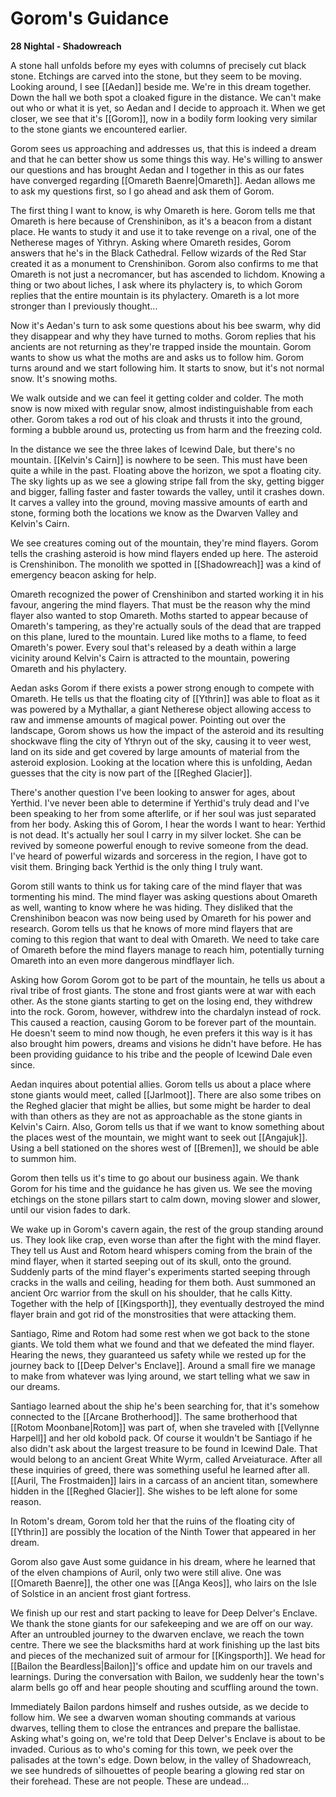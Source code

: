 # Gorom's Guidance

**28 Nightal - Shadowreach**

A stone hall unfolds before my eyes with columns of precisely cut black stone. Etchings are carved into the stone, but they seem to be moving. Looking around, I see [[Aedan]] beside me. We're in this dream together. Down the hall we both spot a cloaked figure in the distance. We can't make out who or what it is yet, so Aedan and I decide to approach it. When we get closer, we see that it's [[Gorom]], now in a bodily form looking very similar to the stone giants we encountered earlier.

Gorom sees us approaching and addresses us, that this is indeed a dream and that he can better show us some things this way. He's willing to answer our questions and has brought Aedan and I together in this as our fates have converged regarding [[Omareth Baenre|Omareth]]. Aedan allows me to ask my questions first, so I go ahead and ask them of Gorom. 

The first thing I want to know, is why Omareth is here. Gorom tells me that Omareth is here because of Crenshinibon, as it's a beacon from a distant place. He wants to study it and use it to take revenge on a rival, one of the Netherese mages of Yithryn. Asking where Omareth resides, Gorom answers that he's in the Black Cathedral. Fellow wizards of the Red Star created it as a monument to Crenshinibon. Gorom also confirms to me that Omareth is not just a necromancer, but has ascended to lichdom. Knowing a thing or two about liches, I ask where its phylactery is, to which Gorom replies that the entire mountain is its phylactery. Omareth is a lot more stronger than I previously thought...

Now it's Aedan's turn to ask some questions about his bee swarm, why did they disappear and why they have turned to moths. Gorom replies that his ancients are not returning as they're trapped inside the mountain. Gorom wants to show us what the moths are and asks us to follow him. Gorom turns around and we start following him. It starts to snow, but it's not normal snow. It's snowing moths.

We walk outside and we can feel it getting colder and colder. The moth snow is now mixed with regular snow, almost indistinguishable from each other. Gorom takes a rod out of his cloak and thrusts it into the ground, forming a bubble around us, protecting us from harm and the freezing cold.

In the distance we see the three lakes of Icewind Dale, but there's no mountain. [[Kelvin's Cairn]] is nowhere to be seen. This must have been quite a while in the past. Floating above the horizon, we spot a floating city. The sky lights up as we see a glowing stripe fall from the sky, getting bigger and bigger, falling faster and faster towards the valley, until it crashes down. It carves a valley into the ground, moving massive amounts of earth and stone, forming both the locations we know as the Dwarven Valley and Kelvin's Cairn.

We see creatures coming out of the mountain, they're mind flayers. Gorom tells the crashing asteroid is how mind flayers ended up here. The asteroid is Crenshinibon. The monolith we spotted in [[Shadowreach]] was a kind of emergency beacon asking for help.

Omareth recognized the power of Crenshinibon and started working it in his favour, angering the mind flayers. That must be the reason why the mind flayer also wanted to stop Omareth. Moths started to appear because of Omareth's tampering, as they're actually souls of the dead that are trapped on this plane, lured to the mountain. Lured like moths to a flame, to feed Omareth's power. Every soul that's released by a death within a large vicinity around Kelvin's Cairn is attracted to the mountain, powering Omareth and his phylactery.

Aedan asks Gorom if there exists a power strong enough to compete with Omareth. He tells us that the floating city of [[Ythrin]] was able to float as it was powered by a Mythallar, a giant Netherese object allowing access to raw and immense amounts of magical power. Pointing out over the landscape, Gorom shows us how the impact of the asteroid and its resulting shockwave fling the city of Ythryn out of the sky, causing it to veer west, land on its side and get covered by large amounts of material from the asteroid explosion. Looking at the location where this is unfolding, Aedan guesses that the city is now part of the [[Reghed Glacier]].

There's another question I've been looking to answer for ages, about Yerthid. I've never been able to determine if Yerthid's truly dead and I've been speaking to her from some afterlife, or if her soul was just separated from her body. Asking this of Gorom, I hear the words I want to hear: Yerthid is not dead. It's actually her soul I carry in my silver locket. She can be revived by someone powerful enough to revive someone from the dead. I've heard of powerful wizards and sorceress in the region, I have got to visit them. Bringing back Yerthid is the only thing I truly want.

Gorom still wants to think us for taking care of the mind flayer that was tormenting his mind. The mind flayer was asking questions about Omareth as well, wanting to know where he was hiding. They disliked that the Crenshinibon beacon was now being used by Omareth for his power and research. Gorom tells us that he knows of more mind flayers that are coming to this region that want to deal with Omareth. We need to take care of Omareth before the mind flayers manage to reach him, potentially turning Omareth into an even more dangerous mindflayer lich.

Asking how Gorom Gorom got to be part of the mountain, he tells us about a rival tribe of frost giants. The stone and frost giants were at war with each other. As the stone giants starting to get on the losing end, they withdrew into the rock. Gorom, however, withdrew into the chardalyn instead of rock. This caused a reaction, causing Gorom to be forever part of the mountain. He doesn't seem to mind now though, he even prefers it this way is it has also brought him powers, dreams and visions he didn't have before. He has been providing guidance to his tribe and the people of Icewind Dale even since.

Aedan inquires about potential allies. Gorom tells us about a place where stone giants would meet, called [[Jarlmoot]]. There are also some tribes on the Reghed glacier that might be allies, but some might be harder to deal with than others as they are not as approachable as the stone giants in Kelvin's Cairn. Also, Gorom tells us that if we want to know something about the places west of the mountain, we might want to seek out [[Angajuk]]. Using a bell stationed on the shores west of [[Bremen]], we should be able to summon him.

Gorom then tells us it's time to go about our business again. We thank Gorom for his time and the guidance he has given us. We see the moving etchings on the stone pillars start to calm down, moving slower and slower, until our vision fades to dark. 

We wake up in Gorom's cavern again, the rest of the group standing around us. They look like crap, even worse than after the fight with the mind flayer. They tell us Aust and Rotom heard whispers coming from the brain of the mind flayer, when it started seeping out of its skull, onto the ground. Suddenly parts of the mind flayer's experiments started seeping through cracks in the walls and ceiling, heading for them both. Aust summoned an ancient Orc warrior from the skull on his shoulder, that he calls Kitty. Together with the help of [[Kingsporth]], they eventually destroyed the mind flayer brain and got rid of the monstrosities that were attacking them.

Santiago, Rime and Rotom had some rest when we got back to the stone giants. We told them what we found and that we defeated the mind flayer. Hearing the news, they guaranteed us safety while we rested up for the journey back to [[Deep Delver's Enclave]]. Around a small fire we manage to make from whatever was lying around, we start telling what we saw in our dreams.

Santiago learned about the ship he's been searching for, that it's somehow connected to the [[Arcane Brotherhood]]. The same brotherhood that [[Rotom Moonbane|Rotom]] was part of, when she traveled with [[Vellynne Harpell]] and her old kobold pack. Of course it wouldn't be Santiago if he also didn't ask about the largest treasure to be found in Icewind Dale. That would belong to an ancient Great White Wyrm, called Arveiaturace. After all these inquiries of greed, there was something useful he learned after all. [[Auril, The Frostmaiden]] lairs in a carcass of an ancient titan, somewhere hidden in the [[Reghed Glacier]]. She wishes to be left alone for some reason.

In Rotom's dream, Gorom told her that the ruins of the floating city of [[Ythrin]] are possibly the location of the Ninth Tower that appeared in her dream.

Gorom also gave Aust some guidance in his dream, where he learned that of the elven champions of Auril, only two were still alive. One was [[Omareth Baenre]], the other one was [[Anga Keos]], who lairs on the Isle of Solstice in an ancient frost giant fortress.

We finish up our rest and start packing to leave for Deep Delver's Enclave. We thank the stone giants for our safekeeping and we are off on our way. After an untroubled journey to the dwarven enclave, we reach the town centre. There we see the blacksmiths hard at work finishing up the last bits and pieces of the mechanized suit of armour for [[Kingsporth]]. We head for [[Bailon the Beardless|Bailon]]'s office and update him on our travels and learnings. During the conversation with Bailon, we suddenly hear the town's alarm bells go off and hear people shouting and scuffling around the town.

Immediately Bailon pardons himself and rushes outside, as we decide to follow him. We see a dwarven woman shouting commands at various dwarves, telling them to close the entrances and prepare the ballistae. Asking what's going on, we're told that Deep Delver's Enclave is about to be invaded. Curious as to who's coming for this town, we peek over the palisades at the town's edge. Down below, in the valley of Shadowreach, we see hundreds of silhouettes of people bearing a glowing red star on their forehead. These are not people. These are undead...